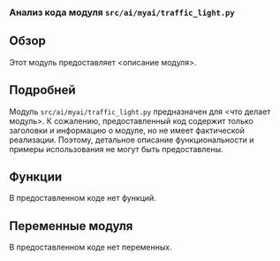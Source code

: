 ### Анализ кода модуля `src/ai/myai/traffic_light.py`

## Обзор

Этот модуль предоставляет <описание модуля>.

## Подробней

Модуль `src/ai/myai/traffic_light.py` предназначен для <что делает модуль>. К сожалению, предоставленный код содержит только заголовки и информацию о модуле, но не имеет фактической реализации. Поэтому, детальное описание функциональности и примеры использования не могут быть предоставлены.

## Функции

В предоставленном коде нет функций.

## Переменные модуля

В предоставленном коде нет переменных.